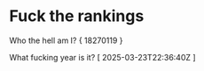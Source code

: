 # Fuck the rankings

Who the hell am I?
{ 18270119 }

What fucking year is it?
[ 2025-03-23T22:36:40Z ]
